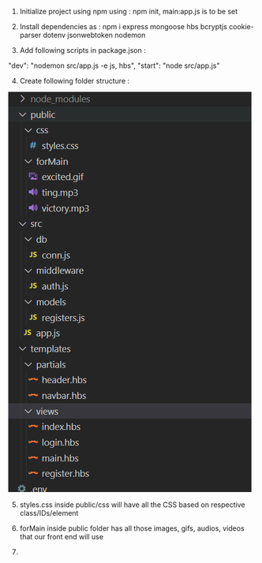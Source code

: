 1. Initialize project using npm using : npm init, main:app.js is to be set

2. Install dependencies as : npm i express mongoose hbs bcryptjs cookie-parser dotenv jsonwebtoken nodemon

3. Add following scripts in package.json : 

"dev": "nodemon src/app.js -e js, hbs",
"start": "node src/app.js"

4. Create following folder structure : 

![Folder structure for fullstack app](/images/full_stack_app_folders.PNG)


5. styles.css inside public/css will have all the CSS based on respective class/IDs/element

6. forMain inside public folder has all those images, gifs, audios, videos that our front end will use 

7. 
